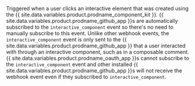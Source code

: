 Triggered when a user clicks an interactive element that was created using the {{ site.data.variables.product.prodname_component_kit }}. {{ site.data.variables.product.prodname_github_app }}s are automatically subscribed to the `interactive_component` event so there's no need to manually subscribe to this event. Unlike other webhook events, the `interactive_component` event is only sent to the {{ site.data.variables.product.prodname_github_app }} that a user interacted with through an interactive component, such as in a composable comment. {{ site.data.variables.product.prodname_oauth_app }}s cannot subscribe to the `interactive_component` event and other installed {{ site.data.variables.product.prodname_github_app }}s will not receive the webhook event even if they subscribed to `interactive_component`.